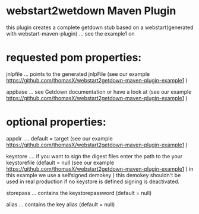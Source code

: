 # webstart2wetdown Maven Plugin 

this plugin creates a complete getdown stub based on a webstart(generated with webstart-maven-plugin) ... see the example1 on  

# requested pom properties: 

jnlpfile ... points to the generated jnlpFile (see our example https://github.com/thomasX/webstart2getdown-maven-plugin-example1 ) 

appbase ... see Getdown documentation or have a look at (see our example https://github.com/thomasX/webstart2getdown-maven-plugin-example1 ) 

# optional properties: 

appdir .... default = target    (see our example https://github.com/thomasX/webstart2getdown-maven-plugin-example1 ) 

keystore .... if you want to sign the digest files enter the path to the your keystorefile (default = null    (see our example https://github.com/thomasX/webstart2getdown-maven-plugin-example1 )  in this example we use a selfsigned demokey ) this demokey shouldn't be used in real production 
if no keystore is defined signing is deactivated. 

storepass ... contains the keystorepassword (default = null)

alias ... contains the key alias (default = null)








 
